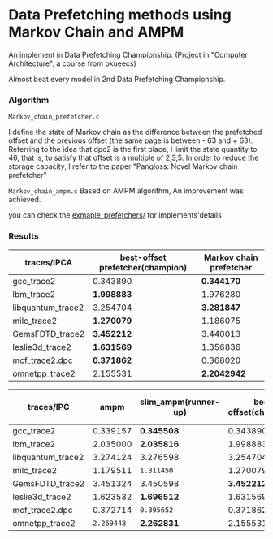 # Data Prefetching methods using Markov Chain and AMPM

An implement in Data Prefetching Championship. (Project in "Computer Architecture", a course from pkueecs)

Almost beat every model in 2nd Data Prefetching Championship.

### Algorithm

`Markov_chain_prefetcher.c`

I define the state of Markov chain as the difference between the prefetched offset and the previous offset (the same page is between - 63 and + 63). Referring to the idea that dpc2 is the first place, I limit the state quantity to 46, that is, to satisfy that offset is a multiple of 2,3,5. In order to reduce the storage capacity, I refer to the paper "Pangloss: Novel Markov chain prefetcher" 

`Markov_chain_ampm.c`
Based on AMPM algorithm, An improvement was achieved.

you can check the [exmaple_prefetchers/](https://github.com/Sirui-Xu/Data-Prefetching-methods-using-Markov-Chain-and-AMPM/tree/main/example_prefetchers) for implements'details

### Results

|traces/IPCA |best-offset prefetcher(champion)|  Markov chain prefetcher|
|----|----|----|
|gcc_trace2|0.343890|**0.344170**|
|lbm_trace2|**1.998883**|1.976280|
|libquantum_trace2|3.254704|**3.281847**|
|milc_trace2|**1.270079**|1.186075|
|GemsFDTD_trace2|**3.452212**|3.440013|
|leslie3d_trace2|**1.631569**|1.356836|
|mcf_trace2.dpc|**0.371862**|0.368020|
|omnetpp_trace2|2.155531|**2.2042942**|

|traces/IPC|ampm|slim_ampm(runner-up)|  best offset(champion)|  markov chain | markov chain + ampm(ours)|
|----|----|----|----|----|----|
|gcc_trace2|0.339157|**0.345508**|0.343890|   0.344170|`0.350100`|
|lbm_trace2|2.035000|**2.035816**|1.998883|   1.976280|`2.067567`|
|libquantum_trace2|   3.274124|  3.276598|3.254704|`3.281847`|**3.280319**|
|milc_trace2|1.179511|`1.311450`|1.270079|   1.186075|**1.302887**|
|GemsFDTD_trace2|  3.451324|  3.450598|**3.452212**|3.440013|`3.452546`|
|leslie3d_trace2|1.623532|**1.696512**|1.631569|   1.356836|`1.697695`|
|mcf_trace2.dpc|0.372714|`0.395652`|0.371862|   0.368020|**0.380612**|
|omnetpp_trace2|`2.269448`|**2.262831**|2.155531|   2.204294|2.210579|


